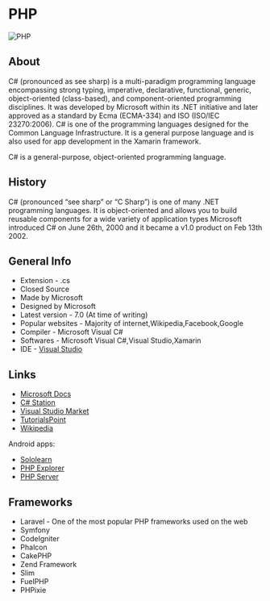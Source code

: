 # PHP
![PHP](https://en.wikipedia.org/wiki/PHP#/media/File:PHP-logo.svg)
## About
C# (pronounced as see sharp) is a multi-paradigm programming language encompassing strong typing, imperative, declarative, functional, generic, object-oriented (class-based), and component-oriented programming disciplines. It was developed by Microsoft within its .NET initiative and later approved as a standard by Ecma (ECMA-334) and ISO (ISO/IEC 23270:2006). C# is one of the programming languages designed for the Common Language Infrastructure.
It is a general purpose language and is also used for app development in the Xamarin framework.

C# is a general-purpose, object-oriented programming language.
## History
C# (pronounced “see sharp” or “C Sharp”) is one of many .NET programming languages. It is object-oriented and allows you to build reusable components for a wide variety of application types Microsoft introduced C# on June 26th, 2000 and it became a v1.0 product on Feb 13th 2002.

## General Info
* Extension - .cs
* Closed Source
* Made by Microsoft
* Designed by Microsoft
* Latest version - 7.0 (At time of writing)
* Popular websites - Majority of internet,Wikipedia,Facebook,Google
* Compiler - Microsoft Visual C#
* Softwares - Microsoft Visual C#,Visual Studio,Xamarin
* IDE - [Visual Studio](https://www.visualstudio.com)
 
## Links
* [Microsoft Docs](https://docs.microsoft.com/en-us/dotnet/csharp/csharp)
* [C# Station](csharp-station.com/)
* [Visual Studio Market](https://marketplace.visualstudio.com/items?itemName=ms-vscode.csharp)
* [TutorialsPoint](https://www.tutorialspoint.com/csharp/)
* [Wikipedia](https://en.wikipedia.org/wiki/PHP)

Android apps:
* [Sololearn](https://play.google.com/store/apps/details?id=com.sololearn.php)
* [PHP Explorer](https://play.google.com/store/apps/details?id=com.fuzzyvoid.phpxplorer)
* [PHP Server](https://play.google.com/store/apps/details?id=com.esminis.server.php)

## Frameworks
* Laravel - One of the most popular PHP frameworks used on the web
* Symfony
* CodeIgniter
* Phalcon
* CakePHP
* Zend Framework
* Slim
* FuelPHP
* PHPixie
